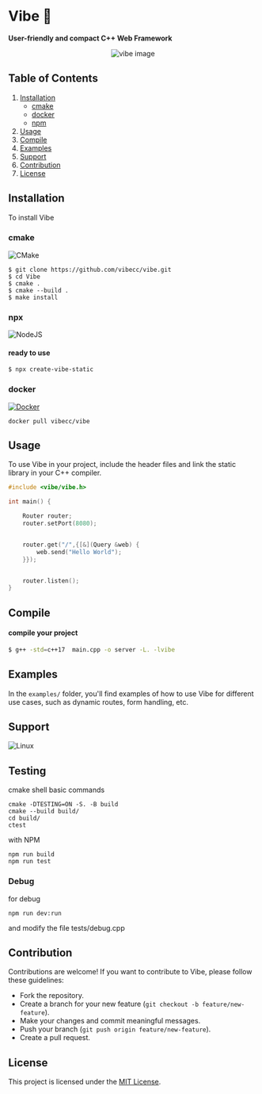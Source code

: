 
# Vibe 🍃

**User-friendly and compact C++ Web Framework**

<div style=" display:flex; justify-content: center">
    <img src="https://drive.google.com/thumbnail?id=1YR1hFh0S9FR4MdWKz05PXlbWp9t1nsAr&sz=w-h" alt="vibe image">
    
</div>

## Table of Contents
1. [Installation](#installation)
    - [cmake](#cmake)
    - [docker](#docker)
    - [npm](#npm)
2. [Usage](#usage)
3. [Compile](#compile)
4. [Examples](#examples)
5. [Support](#support)
6. [Contribution](#contribution)
7. [License](#license)



## Installation

To install Vibe

### cmake

<img alt="CMake" src="https://img.shields.io/badge/CMake-%23008FBA.svg?style=for-the-badge&logo=cmake&logoColor=white"/>

```shell
$ git clone https://github.com/vibecc/vibe.git
$ cd Vibe
$ cmake .
$ cmake --build .
$ make install
```

### npx

<img alt="NodeJS" src="https://img.shields.io/badge/node.js-%2343853D.svg?style=for-the-badge&logo=node-dot-js&logoColor=white"/>

#### ready to use 
```shell
$ npx create-vibe-static
```

### docker

[![Docker](https://img.shields.io/badge/Docker-2496ED?logo=docker&logoColor=fff)](#)

```shell
docker pull vibecc/vibe
```


## Usage

To use Vibe in your project, include the header files and link the static library in your C++ compiler.

```cpp
#include <vibe/vibe.h>

int main() {

    Router router;
    router.setPort(8080);


    router.get("/",{[&](Query &web) {
        web.send("Hello World");
    }});


    router.listen();
}
```

## Compile
#### compile your project
```bash
$ g++ -std=c++17  main.cpp -o server -L. -lvibe
```


## Examples

In the `examples/` folder, you'll find examples of how to use Vibe for different use cases, such as dynamic routes, form handling, etc.

## Support

<img alt="Linux" src="https://img.shields.io/badge/Linux-FCC624?style=for-the-badge&logo=linux&logoColor=black">

## Testing

cmake shell basic commands
```shell
cmake -DTESTING=ON -S. -B build 
cmake --build build/
cd build/
ctest
```

with NPM

```shell
npm run build
npm run test
```

### Debug

for debug
```shell
npm run dev:run
```

and modify the file tests/debug.cpp


## Contribution

Contributions are welcome! If you want to contribute to Vibe, please follow these guidelines:
- Fork the repository.
- Create a branch for your new feature (`git checkout -b feature/new-feature`).
- Make your changes and commit meaningful messages.
- Push your branch (`git push origin feature/new-feature`).
- Create a pull request.

## License

This project is licensed under the [MIT License](LICENSE).
